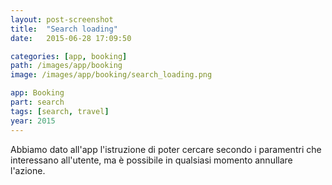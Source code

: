 ```yaml
---
layout: post-screenshot
title:  "Search loading"
date:   2015-06-28 17:09:50

categories: [app, booking]
path: /images/app/booking
image: /images/app/booking/search_loading.png

app: Booking
part: search
tags: [search, travel]
year: 2015
---
```



Abbiamo dato all'app l'istruzione di poter cercare secondo i paramentri che interessano all'utente, ma è possibile in qualsiasi momento annullare l'azione.






